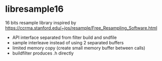 # libresample16
16 bits resample library inspired by https://ccrma.stanford.edu/~jos/resample/Free_Resampling_Software.html

- API interface separated from filter build and sndfile
- sample interleave instead of using 2 separated buffers
- limited memory copy (create small memory buffer between calls)
- buildfilter produces .h directly
